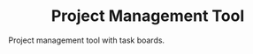 <div align="center">
  <h1 align="center">Project Management Tool</h1>
</div>

Project management tool with task boards.

